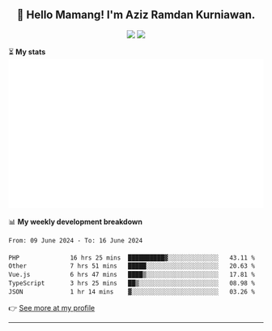 <h2 align="center">👋 Hello Mamang! I'm Aziz Ramdan Kurniawan.</h2>  
<p align="center">
  <img src="https://komarev.com/ghpvc/?username=azizramdan">
  <img src="https://wakatime.com/badge/user/90056fa0-4c31-4eca-954e-2a3ac05896f9.svg">
</p>
    
⏳ **My stats**  
![](https://raw.githubusercontent.com/azizramdan/github-stats/master/generated/overview.svg#gh-dark-mode-only)

📊 **My weekly development breakdown**
<!--START_SECTION:waka-->

```txt
From: 09 June 2024 - To: 16 June 2024

PHP              16 hrs 25 mins  ██████████▓░░░░░░░░░░░░░░   43.11 %
Other            7 hrs 51 mins   █████░░░░░░░░░░░░░░░░░░░░   20.63 %
Vue.js           6 hrs 47 mins   ████▒░░░░░░░░░░░░░░░░░░░░   17.81 %
TypeScript       3 hrs 25 mins   ██▒░░░░░░░░░░░░░░░░░░░░░░   08.98 %
JSON             1 hr 14 mins    ▓░░░░░░░░░░░░░░░░░░░░░░░░   03.26 %
```

<!--END_SECTION:waka-->
👉 [See more at my profile](https://wakatime.com/@azizramdan)
***
